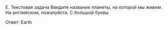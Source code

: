 E. Текстовая задача
Введите название планеты, на которой мы живем. На английском, пожалуйста. С большой буквы

Ответ: Earth